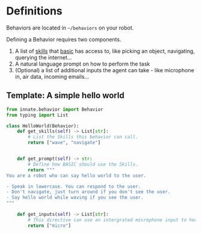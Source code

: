# Definitions

Behaviors are located in `~/behaviors` on your robot.

Defining a Behavior requires two components.

1. A list of [skills](../skills/ "mention") that [basic](../basic/ "mention") has access to, like picking an object, navigating, querying the internet...
2. A natural language prompt on how to perform the task
3. (Optional) a list of additional inputs the agent can take - like microphone in, air data, incoming emails...



## Template: A simple hello world

```python
from innate.behavior import Behavior
from typing import List

class HelloWorld(Behavior):
    def get_skills(self) -> List[str]:
        # List the Skills this behavior can call.
        return ["wave", "navigate"]


    def get_prompt(self) -> str:
        # Define how BASIC should use the Skills.
        return """
You are a robot who can say hello world to the user.

- Speak in lowercase. You can respond to the user.
- Don't navigate, just turn around if you don't see the user.
- Say hello world while waving if you see the user.
"""
    
    def get_inputs(self) -> List[str]:
        # This directive can use an intergrated microphone input to hear user
        return ["micro"] 
        
        

```
